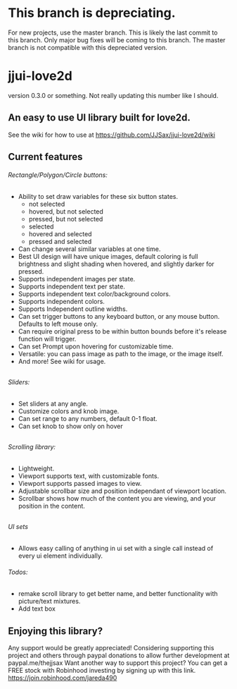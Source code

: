
# This branch is depreciating.
For new projects, use the master branch.  This is likely the last commit to this branch.  Only major bug fixes will be coming to this branch.  The master branch is not compatible with this depreciated version.

# jjui-love2d
version 0.3.0 or something.  Not really updating this number like I should.

## An easy to use UI library built for love2d.
See the wiki for how to use at https://github.com/JJSax/jjui-love2d/wiki

## Current features
  ###### Rectangle/Polygon/Circle buttons:
   - Ability to set draw variables for these six button states.
     - not selected
     - hovered, but not selected
     - pressed, but not selected
     - selected
     - hovered and selected
     - pressed and selected
   - Can change several similar variables at one time.
   - Best UI design will have unique images, default coloring is full brightness and slight shading when hovered, and slightly darker for pressed.
   - Supports independent images per state.
   - Supports independent text per state.
   - Supports independent text color/background colors.
   - Supports independent colors.
   - Supports Independent outline widths.
   - Can set trigger buttons to any keyboard button, or any mouse button.  Defaults to left mouse only.
   - Can require original press to be within button bounds before it's release function will trigger.
   - Can set Prompt upon hovering for customizable time.
   - Versatile: you can pass image as path to the image, or the image itself.
   - And more! See wiki for usage.
  ##
  ##
  ###### Sliders:
   - Set sliders at any angle.
   - Customize colors and knob image.
   - Can set range to any numbers, default 0-1 float.
   - Can set knob to show only on hover
  ##
  ##
  ###### Scrolling library:
   - Lightweight.
   - Viewport supports text, with customizable fonts.
   - Viewport supports passed images to view.
   - Adjustable scrollbar size and position independant of viewport location.
   - Scrollbar shows how much of the content you are viewing, and your position in the content.
  ##
  ##
  ###### UI sets
   - Allows easy calling of anything in ui set with a single call instead of every ui element individually.
  ###### Todos:
  - remake scroll library to get better name, and better functionality with picture/text mixtures.
  - Add text box
  ##



## Enjoying this library?
Any support would be greatly appreciated!
Considering supporting this project and others through paypal donations to allow further development at paypal.me/thejjsax
Want another way to support this project?  You can get a FREE stock with Robinhood investing by signing up with this link. https://join.robinhood.com/jareda490
